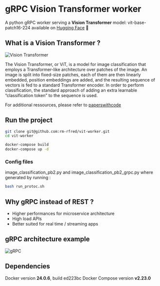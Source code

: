 # gRPC Vision Transformer worker

A python gRPC worker serving a **Vision Transformer** model: vit-base-patch16-224 available on [Hugging Face](https://huggingface.co/docs/transformers/model_doc/vit) :hugs:

## What is a Vision Transformer ?

![Vision Transformer](./images/vit.gif)

The Vision Transformer, or ViT, is a model for image classification that employs a Transformer-like architecture over patches of the image. An image is split into fixed-size patches, each of them are then linearly embedded, position embeddings are added, and the resulting sequence of vectors is fed to a standard Transformer encoder. In order to perform classification, the standard approach of adding an extra learnable “classification token” to the sequence is used.

For additional ressources, please refer to [paperswithcode](https://paperswithcode.com/method/vision-transformer)

## Run the project

```bash
git clone git@github.com:rm-rfred/vit-worker.git
cd vit-worker

docker-compose build
docker-compose up -d
```

### Config files

image_classification_pb2.py and image_classification_pb2_grpc.py where generated by running :

```bash
bash run_protoc.sh
```

## Why gRPC instead of REST ?

- Higher performances for microservice architecture
- High load APIs
- Better suited for real time / streaming apps

## gRPC architecture example

![gRPC](https://github.com/ByteByteGoHq/system-design-101/blob/main/images/grpc.jpg?raw=True)

## Dependencies

Docker version **24.0.6**, build ed223bc
Docker Compose version **v2.23.0**
